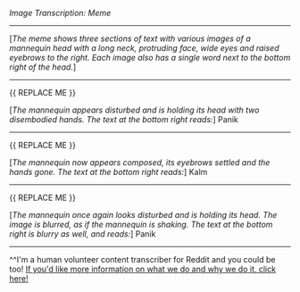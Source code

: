 *Image Transcription: Meme*

---

[*The meme shows three sections of text with various images of a mannequin head with a long neck, protruding face, wide eyes and raised eyebrows to the right. Each image also has a single word next to the bottom right of the head.*]

---

{{ REPLACE ME }}

[*The mannequin appears disturbed and is holding its head with two disembodied hands. The text at the bottom right reads:*] Panik

---

{{ REPLACE ME }}

[*The mannequin now appears composed, its eyebrows settled and the hands gone. The text at the bottom right reads:*] Kalm

---

{{ REPLACE ME }}

[*The mannequin once again looks disturbed and is holding its head. The image is blurred, as if the mannequin is shaking. The text at the bottom right is blurry as well, and reads:*] Panik

---

^^I'm&#32;a&#32;human&#32;volunteer&#32;content&#32;transcriber&#32;for&#32;Reddit&#32;and&#32;you&#32;could&#32;be&#32;too!&#32;[If&#32;you'd&#32;like&#32;more&#32;information&#32;on&#32;what&#32;we&#32;do&#32;and&#32;why&#32;we&#32;do&#32;it,&#32;click&#32;here!](https://www.reddit.com/r/TranscribersOfReddit/wiki/index)
